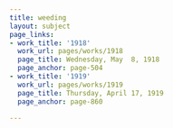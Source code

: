 ```yaml
---
title: weeding
layout: subject
page_links:
- work_title: '1918'
  work_url: pages/works/1918
  page_title: Wednesday, May  8, 1918
  page_anchor: page-504
- work_title: '1919'
  work_url: pages/works/1919
  page_title: Thursday, April 17, 1919
  page_anchor: page-860

---
```

